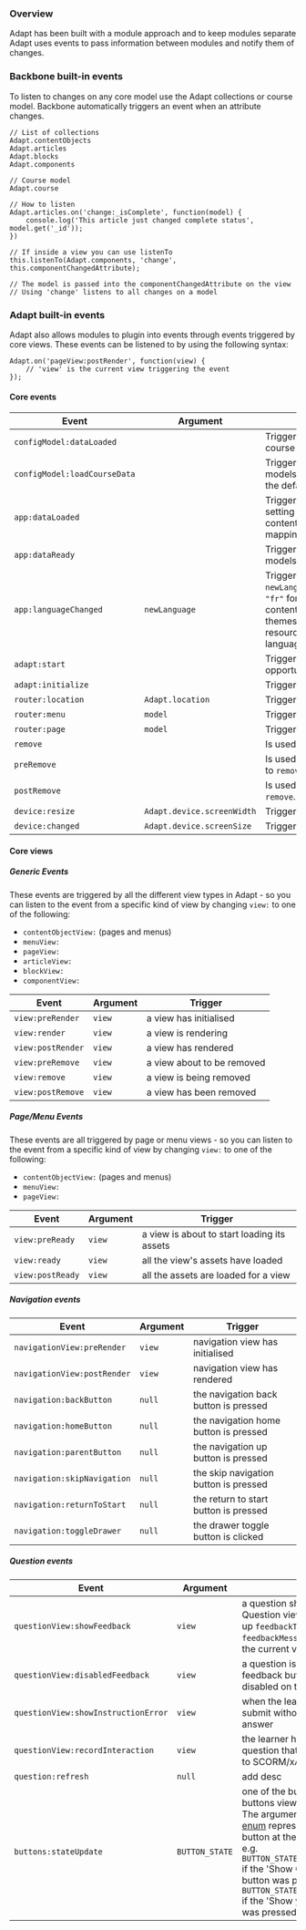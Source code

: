 ### Overview

Adapt has been built with a module approach and to keep modules separate Adapt uses events to pass information between modules and notify them of changes.

### Backbone built-in events

To listen to changes on any core model use the Adapt collections or course model. Backbone automatically triggers an event when an attribute changes.

````
// List of collections
Adapt.contentObjects
Adapt.articles
Adapt.blocks
Adapt.components

// Course model
Adapt.course

// How to listen
Adapt.articles.on('change:_isComplete', function(model) {
    console.log('This article just changed complete status', model.get('_id'));
})

// If inside a view you can use listenTo
this.listenTo(Adapt.components, 'change', this.componentChangedAttribute);

// The model is passed into the componentChangedAttribute on the view
// Using 'change' listens to all changes on a model 
````

### Adapt built-in events

Adapt also allows modules to plugin into events through events triggered by core views. These events can be listened to by using the following syntax:

````
Adapt.on('pageView:postRender', function(view) {
    // 'view' is the current view triggering the event
});
````

#### Core events

Event | Argument | Description
----- | -------- | -----------
`configModel:dataLoaded` | | Triggered when the config model is loaded. This can be used to stop the course files from being fetched.
`configModel:loadCourseData` | | Triggered just before Adapt creates the main content collections and models. This can be used to load the course files if a plugin has stopped the default fetch.
`app:dataLoaded` || Triggered when all the JSON is loaded, triggers adaptModel to start setting up all the contentObject/article/block/component/sibling/ancestor/children/parent mappings
`app:dataReady` | | Triggered when all the course data is loaded AND all the models/mappings have been setup.
`app:languageChanged` | `newLanguage` | Triggered if the user changes the course language. The argument `newLanguage` will be set to the language code of the new language e.g. `"fr"` for French. Changing language will trigger a reload of all the course content and a re-render of the course itself so components, menus and themes should get updated automatically - but some extensions (e.g. resources, glossary, spoor) will need to do extra work when the language is changed.
`adapt:start` | | Triggered before Adapt starts the router, gives the start controller an opportunity to set a custom start location.
`adapt:initialize` | | Triggered when Adapt is ready to start the router.
`router:location` | `Adapt.location` | Triggered when the location changes.
`router:menu` | `model` | Triggered when a route hits a menu.
`router:page` | `model` | Triggered when a route hits a page.
`remove` | | Is used by Adapt to trigger an event to remove all views.
`preRemove` | | Is used by Adapt to trigger an event that must occur immediately prior to `remove`.
`postRemove` | | Is used by Adapt to trigger an event that must occur immediately after `remove`.
`device:resize` | `Adapt.device.screenWidth` | Triggered when the window resizes.
`device:changed` | `Adapt.device.screenSize` | Triggered when the device size changes.

#### Core views

##### Generic Events
These events are triggered by all the different view types in Adapt - so you can listen to the event from a specific kind of view by changing `view:` to one of the following:
* `contentObjectView:` (pages and menus)
* `menuView:`
* `pageView:`
* `articleView:`
* `blockView:`
* `componentView:`

Event | Argument | Trigger
----- | -------- | -----------
`view:preRender` | `view` | a view has initialised
`view:render` | `view` | a view is rendering
`view:postRender` | `view` |  a view has rendered
`view:preRemove` | `view` | a view about to be removed
`view:remove` | `view` | a view is being removed
`view:postRemove` | `view` | a view has been removed


##### Page/Menu Events
These events are all triggered by page or menu views - so you can listen to the event from a specific kind of view by changing `view:` to one of the following:
* `contentObjectView:` (pages and menus)
* `menuView:`
* `pageView:`

Event | Argument | Trigger
----- | -------- | -----------
`view:preReady` | `view` | a view is about to start loading its assets
`view:ready` | `view` | all the view's assets have loaded
`view:postReady` | `view` | all the assets are loaded for a view

##### Navigation events
Event | Argument | Trigger
----- | -------- | -----------
`navigationView:preRender` | `view` | navigation view has initialised
`navigationView:postRender` | `view` | navigation view has rendered
`navigation:backButton` | `null` | the navigation back button is pressed
`navigation:homeButton` | `null` | the navigation home button is pressed
`navigation:parentButton` | `null` | the navigation up button is pressed
`navigation:skipNavigation` | `null` | the skip navigation button is pressed
`navigation:returnToStart` | `null` | the return to start button is pressed
`navigation:toggleDrawer` | `null` | the drawer toggle button is clicked


##### Question events
Event | Argument | Trigger
----- | -------- | -----------
`questionView:showFeedback` | `view` | a question shows feedback. Question view automatically sets up `feedbackTitle` and `feedbackMessage` as attributes on the current view’s model
`questionView:disabledFeedback` | `view` | a question is meant to show feedback but `_canShowFeedback` is disabled on the model
`questionView:showInstructionError` | `view` | when the learner has pressed submit without having selected an answer
`questionView:recordInteraction` | `view` | the learner has answered a question that needs to be reported to SCORM/xAPI's cmi.interactions
`question:refresh` | `null` | add desc
`buttons:stateUpdate` | `BUTTON_STATE` | one of the buttons in the question buttons view has been pressed. The argument `BUTTON_STATE` is an [enum](https://en.wikipedia.org/wiki/Enumerated_type) representing the state of the button at the time it was pressed e.g. `BUTTON_STATE.SHOW_CORRECT_ANSWER` if the 'Show Correct Answer' button was pressed, `BUTTON_STATE.HIDE_CORRECT_ANSWER` if the 'Show your answer' button was pressed.